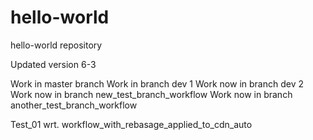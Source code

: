 # hello-world
hello-world repository

Updated version 6-3


Work in master branch
Work in branch dev 1
Work now in branch dev 2
Work now in branch new_test_branch_workflow
Work now in branch another_test_branch_workflow

Test_01 wrt. workflow_with_rebasage_applied_to_cdn_auto